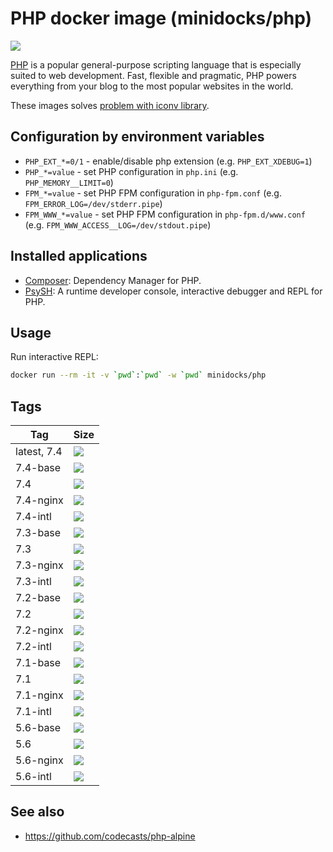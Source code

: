 PHP docker image (minidocks/php)
================================

![](https://upload.wikimedia.org/wikipedia/commons/thumb/2/27/PHP-logo.svg/200px-PHP-logo.svg.png)

[PHP](https://php.net/) is a popular general-purpose scripting language that is especially suited to web development.
Fast, flexible and pragmatic, PHP powers everything from your blog to the most popular websites in the world.

These images solves [problem with iconv library](https://github.com/docker-library/php/issues/240#issuecomment-506651614).

Configuration by environment variables
--------------------------------------

- `PHP_EXT_*=0/1` - enable/disable php extension (e.g. `PHP_EXT_XDEBUG=1`)
- `PHP_*=value` - set PHP configuration in `php.ini` (e.g. `PHP_MEMORY__LIMIT=0`)
- `FPM_*=value` - set PHP FPM configuration in `php-fpm.conf` (e.g. `FPM_ERROR_LOG=/dev/stderr.pipe`)
- `FPM_WWW_*=value` - set PHP FPM configuration in `php-fpm.d/www.conf` (e.g. `FPM_WWW_ACCESS__LOG=/dev/stdout.pipe`)

Installed applications
----------------------

- [Composer](https://getcomposer.org/): Dependency Manager for PHP.
- [PsySH](https://psysh.org/): A runtime developer console, interactive debugger and REPL for PHP.

Usage
-----

Run interactive REPL:
```bash
docker run --rm -it -v `pwd`:`pwd` -w `pwd` minidocks/php
```

Tags
----

 Tag         | Size
 ----------- | ----
 latest, 7.4 | [![](https://images.microbadger.com/badges/image/minidocks/php.svg)](https://microbadger.com/images/minidocks/php)
  7.4-base    | [![](https://images.microbadger.com/badges/image/minidocks/php:7.4-base.svg)](https://microbadger.com/images/minidocks/php:7.4-base)
  7.4         | [![](https://images.microbadger.com/badges/image/minidocks/php:7.4.svg)](https://microbadger.com/images/minidocks/php:7.4)
  7.4-nginx   | [![](https://images.microbadger.com/badges/image/minidocks/php:7.4-nginx.svg)](https://microbadger.com/images/minidocks/php:7.4-nginx)
  7.4-intl    | [![](https://images.microbadger.com/badges/image/minidocks/php:7.4-intl.svg)](https://microbadger.com/images/minidocks/php:7.4-intl)
 7.3-base    | [![](https://images.microbadger.com/badges/image/minidocks/php:7.3-base.svg)](https://microbadger.com/images/minidocks/php:7.3-base)
 7.3         | [![](https://images.microbadger.com/badges/image/minidocks/php:7.3.svg)](https://microbadger.com/images/minidocks/php:7.3)
 7.3-nginx   | [![](https://images.microbadger.com/badges/image/minidocks/php:7.3-nginx.svg)](https://microbadger.com/images/minidocks/php:7.3-nginx)
 7.3-intl    | [![](https://images.microbadger.com/badges/image/minidocks/php:7.3-intl.svg)](https://microbadger.com/images/minidocks/php:7.3-intl)
 7.2-base    | [![](https://images.microbadger.com/badges/image/minidocks/php:7.2-base.svg)](https://microbadger.com/images/minidocks/php:7.2-base)
 7.2         | [![](https://images.microbadger.com/badges/image/minidocks/php:7.2.svg)](https://microbadger.com/images/minidocks/php:7.2)
 7.2-nginx   | [![](https://images.microbadger.com/badges/image/minidocks/php:7.2-nginx.svg)](https://microbadger.com/images/minidocks/php:7.2-nginx)
 7.2-intl    | [![](https://images.microbadger.com/badges/image/minidocks/php:7.2-intl.svg)](https://microbadger.com/images/minidocks/php:7.2-intl)
 7.1-base    | [![](https://images.microbadger.com/badges/image/minidocks/php:7.1-base.svg)](https://microbadger.com/images/minidocks/php:7.1-base)
 7.1         | [![](https://images.microbadger.com/badges/image/minidocks/php:7.1.svg)](https://microbadger.com/images/minidocks/php:7.1)
 7.1-nginx   | [![](https://images.microbadger.com/badges/image/minidocks/php:7.1-nginx.svg)](https://microbadger.com/images/minidocks/php:7.1-nginx)
 7.1-intl    | [![](https://images.microbadger.com/badges/image/minidocks/php:7.1-intl.svg)](https://microbadger.com/images/minidocks/php:7.1-intl)
 5.6-base    | [![](https://images.microbadger.com/badges/image/minidocks/php:5.6-base.svg)](https://microbadger.com/images/minidocks/php:5.6-base)
 5.6         | [![](https://images.microbadger.com/badges/image/minidocks/php:5.6.svg)](https://microbadger.com/images/minidocks/php:5.6)
 5.6-nginx   | [![](https://images.microbadger.com/badges/image/minidocks/php:5.6-nginx.svg)](https://microbadger.com/images/minidocks/php:5.6-nginx)
 5.6-intl    | [![](https://images.microbadger.com/badges/image/minidocks/php:5.6-intl.svg)](https://microbadger.com/images/minidocks/php:5.6-intl)

See also
--------

- https://github.com/codecasts/php-alpine
